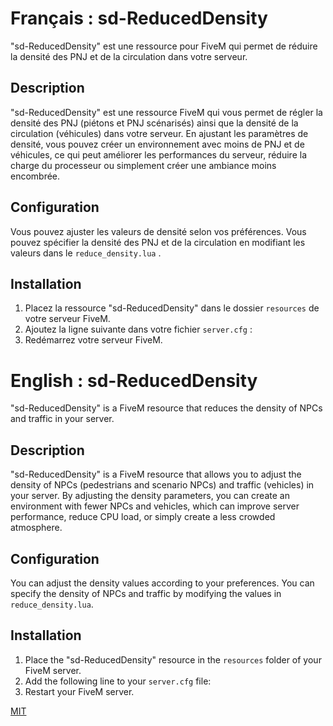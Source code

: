# Français : sd-ReducedDensity

"sd-ReducedDensity" est une ressource pour FiveM qui permet de réduire la densité des PNJ et de la circulation dans votre serveur.

## Description

"sd-ReducedDensity" est une ressource FiveM qui vous permet de régler la densité des PNJ (piétons et PNJ scénarisés) ainsi que la densité de la circulation (véhicules) dans votre serveur. En ajustant les paramètres de densité, vous pouvez créer un environnement avec moins de PNJ et de véhicules, ce qui peut améliorer les performances du serveur, réduire la charge du processeur ou simplement créer une ambiance moins encombrée.

## Configuration

Vous pouvez ajuster les valeurs de densité selon vos préférences. Vous pouvez spécifier la densité des PNJ et de la circulation en modifiant les valeurs dans le `reduce_density.lua` .

## Installation

1. Placez la ressource "sd-ReducedDensity" dans le dossier `resources` de votre serveur FiveM.
2. Ajoutez la ligne suivante dans votre fichier `server.cfg` :
3. Redémarrez votre serveur FiveM.


# English : sd-ReducedDensity

"sd-ReducedDensity" is a FiveM resource that reduces the density of NPCs and traffic in your server.

## Description

"sd-ReducedDensity" is a FiveM resource that allows you to adjust the density of NPCs (pedestrians and scenario NPCs) and traffic (vehicles) in your server. By adjusting the density parameters, you can create an environment with fewer NPCs and vehicles, which can improve server performance, reduce CPU load, or simply create a less crowded atmosphere.

## Configuration

You can adjust the density values according to your preferences. You can specify the density of NPCs and traffic by modifying the values in `reduce_density.lua`.

## Installation

1. Place the "sd-ReducedDensity" resource in the `resources` folder of your FiveM server.
2. Add the following line to your `server.cfg` file:
3. Restart your FiveM server.

[MIT](LICENSE)
